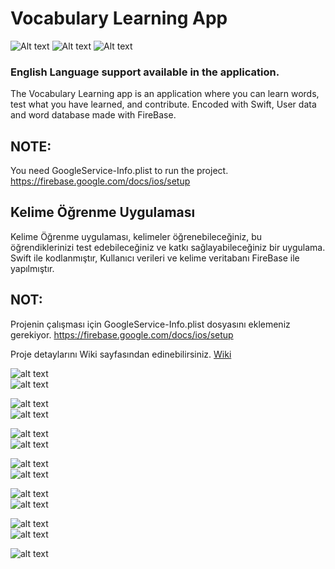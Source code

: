 # Vocabulary Learning App


![Alt text](https://svgshare.com/i/BpM.svg)
![Alt text](https://svgshare.com/i/BoL.svg)
![Alt text](https://svgshare.com/i/Bot.svg)



### English Language support available in the application. 

The Vocabulary Learning app is an application where you can learn words, test what you have learned, and contribute.
Encoded with Swift, User data and word database made with FireBase.

## NOTE:
You need GoogleService-Info.plist to run the project.
https://firebase.google.com/docs/ios/setup


## Kelime Öğrenme Uygulaması
Kelime Öğrenme uygulaması, kelimeler öğrenebileceğiniz, bu öğrendiklerinizi test edebileceğiniz ve katkı sağlayabileceğiniz bir uygulama. 
Swift ile kodlanmıştır, Kullanıcı verileri ve kelime veritabanı FireBase ile yapılmıştır.


## NOT:
Projenin çalışması için GoogleService-Info.plist dosyasını eklemeniz gerekiyor.
https://firebase.google.com/docs/ios/setup


Proje detaylarını Wiki sayfasından edinebilirsiniz. [Wiki](https://github.com/yusufozgul/Vocabulary-Learning-App/wiki)


![alt text](https://github.com/yusufozgul/Vocabulary-Learning-App/blob/master/SS/SS0.png)  
![alt text](https://github.com/yusufozgul/Vocabulary-Learning-App/blob/master/SS/SS00.png) 

![alt text](https://github.com/yusufozgul/Vocabulary-Learning-App/blob/master/SS/SS1.png)  
![alt text](https://github.com/yusufozgul/Vocabulary-Learning-App/blob/master/SS/SS2.png)  

![alt text](https://github.com/yusufozgul/Vocabulary-Learning-App/blob/master/SS/SS4.png)  
![alt text](https://github.com/yusufozgul/Vocabulary-Learning-App/blob/master/SS/SS5.png)  

![alt text](https://github.com/yusufozgul/Vocabulary-Learning-App/blob/master/SS/SS6.png)  
![alt text](https://github.com/yusufozgul/Vocabulary-Learning-App/blob/master/SS/SS11.png)  

![alt text](https://github.com/yusufozgul/Vocabulary-Learning-App/blob/master/SS/SS7.png)  
![alt text](https://github.com/yusufozgul/Vocabulary-Learning-App/blob/master/SS/SS8.png)  

![alt text](https://github.com/yusufozgul/Vocabulary-Learning-App/blob/master/SS/SS9.png)  
![alt text](https://github.com/yusufozgul/Vocabulary-Learning-App/blob/master/SS/SS10.png)  

![alt text](https://github.com/yusufozgul/Vocabulary-Learning-App/blob/master/SS/SS12.png)
